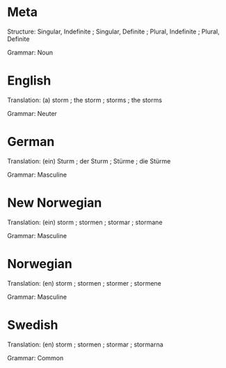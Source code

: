 Meta
====

Structure: Singular, Indefinite ; Singular, Definite ; Plural, Indefinite ; Plural, Definite

Grammar:   Noun



English
=======

Translation: (a) storm ; the storm ; storms ; the storms

Grammar:     Neuter



German
======

Translation: (ein) Sturm ; der Sturm ; Stürme ; die Stürme

Grammar:     Masculine



New Norwegian
=============

Translation: (ein) storm ; stormen ; stormar ; stormane

Grammar:     Masculine



Norwegian
=========

Translation: (en) storm ; stormen ; stormer ; stormene

Grammar:     Masculine



Swedish
=======

Translation: (en) storm ; stormen ; stormar ; stormarna

Grammar:     Common

